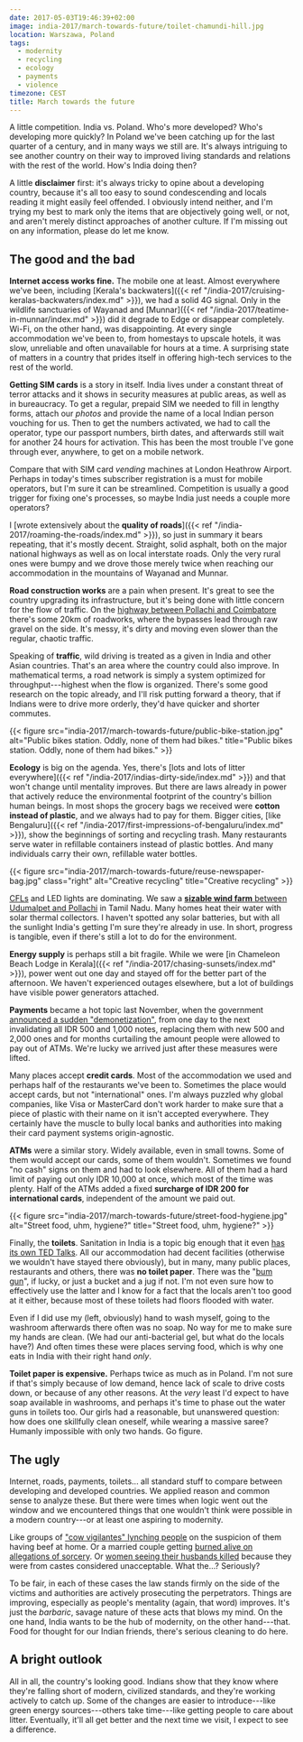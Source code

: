 ```yaml
---
date: 2017-05-03T19:46:39+02:00
image: india-2017/march-towards-future/toilet-chamundi-hill.jpg
location: Warszawa, Poland
tags:
  - modernity
  - recycling
  - ecology
  - payments
  - violence
timezone: CEST
title: March towards the future
---
```


A little competition. India vs. Poland. Who's more developed? Who's developing more quickly? In Poland we've been catching up for the last quarter of a century, and in many ways we still are. It's always intriguing to see another country on their way to improved living standards and relations with the rest of the world. How's India doing then?

<!--more-->

A little __disclaimer__ first: it's always tricky to opine about a developing country, because it's all too easy to sound condescending and locals reading it might easily feel offended. I obviously intend neither, and I'm trying my best to mark only the items that are objectively going well, or not, and aren't merely distinct approaches of another culture. If I'm missing out on any information, please do let me know.

## The good and the bad

__Internet access works fine.__ The mobile one at least. Almost everywhere we've been, including [Kerala's backwaters]({{< ref "/india-2017/cruising-keralas-backwaters/index.md" >}}), we had a solid 4G signal. Only in the wildlife sanctuaries of Wayanad and [Munnar]({{< ref "/india-2017/teatime-in-munnar/index.md" >}}) did it degrade to Edge or disappear completely. Wi-Fi, on the other hand, was disappointing. At every single accommodation we've been to, from homestays to upscale hotels, it was slow, unreliable and often unavailable for hours at a time. A surprising state of matters in a country that prides itself in offering high-tech services to the rest of the world.

__Getting SIM cards__ is a story in itself. India lives under a constant threat of terror attacks and it shows in security measures at public areas, as well as in bureaucracy. To get a regular, prepaid SIM we needed to fill in lengthy forms, attach our _photos_ and provide the name of a local Indian person vouching for us. Then to get the numbers activated, we had to call the operator, type our passport numbers, birth dates, and afterwards still wait for another 24 hours for activation. This has been the most trouble I've gone through ever, anywhere, to get on a mobile network.

Compare that with SIM card _vending_ machines at London Heathrow Airport. Perhaps in today's times subscriber registration is a must for mobile operators, but I'm sure it can be streamlined. Competition is usually a good trigger for fixing one's processes, so maybe India just needs a couple more operators?

I [wrote extensively about the __quality of roads__]({{< ref "/india-2017/roaming-the-roads/index.md" >}}), so just in summary it bears repeating, that it's mostly decent. Straight, solid asphalt, both on the major national highways as well as on local interstate roads. Only the very rural ones were bumpy and we drove those merely twice when reaching our accommodation in the mountains of Wayanad and Munnar.

__Road construction works__ are a pain when present. It's great to see the country upgrading its infrastructure, but it's being done with little concern for the flow of traffic. On the [highway between Pollachi and Coimbatore][gmaps-pollachi-coimbatore] there's some 20km of roadworks, where the bypasses lead through raw gravel on the side. It's messy, it's dirty and moving even slower than the regular, chaotic traffic.

Speaking of __traffic__, wild driving is treated as a given in India and other Asian countries. That's an area where the country could also improve. In mathematical terms, a road network is simply a system optimized for throughput---highest when the flow is organized. There's some good research on the topic already, and I'll risk putting forward a theory, that if Indians were to drive more orderly, they'd have quicker and shorter commutes.

{{< figure src="india-2017/march-towards-future/public-bike-station.jpg" alt="Public bikes station. Oddly, none of them had bikes." title="Public bikes station. Oddly, none of them had bikes." >}}

__Ecology__ is big on the agenda. Yes, there's [lots and lots of litter everywhere]({{< ref "/india-2017/indias-dirty-side/index.md" >}}) and that won't change until mentality improves. But there are laws already in power that actively reduce the environmental footprint of the country's billion human beings. In most shops the grocery bags we received were __cotton instead of plastic__, and we always had to pay for them. Bigger cities, [like Bengaluru]({{< ref "/india-2017/first-impressions-of-bengaluru/index.md" >}}), show the beginnings of sorting and recycling trash. Many restaurants serve water in refillable containers instead of plastic bottles. And many individuals carry their own, refillable water bottles.

{{< figure src="india-2017/march-towards-future/reuse-newspaper-bag.jpg" class="right" alt="Creative recycling" title="Creative recycling" >}}

[CFLs][wp-cfl] and LED lights are dominating. We saw a [__sizable wind farm__ between Udumalpet and Pollachi][udumalpet-wind-farm] in Tamil Nadu. Many homes heat their water with solar thermal collectors. I haven't spotted any solar batteries, but with all the sunlight India's getting I'm sure they're already in use. In short, progress is tangible, even if there's still a lot to do for the environment.

__Energy supply__ is perhaps still a bit fragile. While we were [in Chameleon Beach Lodge in Kerala]({{< ref "/india-2017/chasing-sunsets/index.md" >}}), power went out one day and stayed off for the better part of the afternoon. We haven't experienced outages elsewhere, but a lot of buildings have visible power generators attached.

__Payments__ became a hot topic last November, when the government [announced a sudden "demonetization"][wp-india-demonetization], from one day to the next invalidating all IDR 500 and 1,000 notes, replacing them with new 500 and 2,000 ones and for months curtailing the amount people were allowed to pay out of ATMs. We're lucky we arrived just after these measures were lifted.

Many places accept __credit cards__. Most of the accommodation we used and perhaps half of the restaurants we've been to. Sometimes the place would accept cards, but not "international" ones. I'm always puzzled why global companies, like Visa or MasterCard don't work harder to make sure that a piece of plastic with their name on it isn't accepted everywhere. They certainly have the muscle to bully local banks and authorities into making their card payment systems origin-agnostic.

__ATMs__ were a similar story. Widely available, even in small towns. Some of them would accept our cards, some of them wouldn't. Sometimes we found "no cash" signs on them and had to look elsewhere. All of them had a hard limit of paying out only IDR 10,000 at once, which most of the time was plenty. Half of the ATMs added a fixed __surcharge of IDR 200 for international cards__, independent of the amount we paid out.

{{< figure src="india-2017/march-towards-future/street-food-hygiene.jpg" alt="Street food, uhm, hygiene?" title="Street food, uhm, hygiene?" >}}

Finally, the __toilets__. Sanitation in India is a topic big enough that it even [has its own TED Talks](https://www.ted.com/talks/joe_madiath_better_toilets_better_life). All our accommodation had decent facilities (otherwise we wouldn't have stayed there obviously), but in many, many public places, restaurants and others, there was __no toilet paper__. There was the "[bum gun][wp-bidet-shower]", if lucky, or just a bucket and a jug if not. I'm not even sure how to effectively use the latter and I know for a fact that the locals aren't too good at it either, because most of these toilets had floors flooded with water.

Even if I did use my (left, obviously) hand to wash myself, going to the washroom afterwards there often was no soap. No way for me to make sure my hands are clean. (We had our anti-bacterial gel, but what do the locals have?) And often times these were places serving food, which is why one eats in India with their right hand _only_.

__Toilet paper is expensive.__ Perhaps twice as much as in Poland. I'm not sure if that's simply because of low demand, hence lack of scale to drive costs down, or because of any other reasons. At the _very_ least I'd expect to have soap available in washrooms, and perhaps it's time to phase out the water guns in toilets too. Our girls had a reasonable, but unanswered question: how does one skillfully clean oneself, while wearing a massive saree? Humanly impossible with only two hands. Go figure.

## The ugly

Internet, roads, payments, toilets... all standard stuff to compare between developing and developed countries. We applied reason and common sense to analyze these. But there were times when logic went out the window and we encountered things that one wouldn't think were possible in a modern country---or at least one aspiring to modernity.

Like groups of ["cow vigilantes" lynching people][cow-vigilantes] on the suspicion of them having beef at home. Or a married couple getting [burned alive on allegations of sorcery][mob-sorcery]. Or [women seeing their husbands killed][caste-killings] because they were from castes considered unacceptable. What the...? Seriously?

To be fair, in each of these cases the law stands firmly on the side of the victims and authorities are actively prosecuting the perpetrators. Things are improving, especially as people's mentality (again, that word) improves. It's just the _barbaric_, savage nature of these acts that blows my mind. On the one hand, India wants to be the hub of modernity, on the other hand---that. Food for thought for our Indian friends, there's serious cleaning to do here.

## A bright outlook

All in all, the country's looking good. Indians show that they know where they're falling short of modern, civilized standards, and they're working actively to catch up. Some of the changes are easier to introduce---like green energy sources---others take time---like getting people to care about litter. Eventually, it'll all get better and the next time we visit, I expect to see a difference.

[caste-killings]: http://www.thehindu.com/news/national/tamil-nadu/when-victims-of-caste-violence-came-face-to-face/article18064601.ece
[cow-vigilantes]: http://www.thehindu.com/news/national/sc-seeks-response-on-plea-for-reining-in-cow-vigilantes/article17875575.ece
[gmaps-pollachi-coimbatore]: https://goo.gl/maps/s5pEFQ1i1kM2
[mob-sorcery]: http://www.thehindu.com/news/national/telangana/mob-set-afire-couple-alleging-sorcery/article17864125.ece
[udumalpet-wind-farm]: http://www.thehindu.com/2005/08/25/stories/2005082506250400.htm
[wp-bidet-shower]: https://en.wikipedia.org/wiki/Bidet_shower
[wp-cfl]: https://en.wikipedia.org/wiki/Compact_fluorescent_lamp
[wp-india-demonetization]: https://en.wikipedia.org/wiki/2016_Indian_banknote_demonetisation
